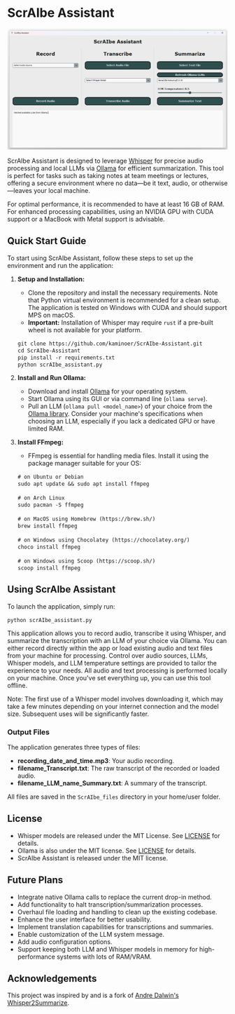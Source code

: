# ScrAIbe Assistant
![Cover Photo](/misc/cover.png)

ScrAIbe Assistant is designed to leverage [Whisper](https://github.com/openai/whisper) for precise audio processing and local LLMs via [Ollama](https://ollama.com/) for efficient summarization. This tool is perfect for tasks such as taking notes at team meetings or lectures, offering a secure environment where no data—be it text, audio, or otherwise—leaves your local machine.

For optimal performance, it is recommended to have at least 16 GB of RAM. For enhanced processing capabilities, using an NVIDIA GPU with CUDA support or a MacBook with Metal support is advisable.

## Quick Start Guide

To start using ScrAIbe Assistant, follow these steps to set up the environment and run the application:

1. **Setup and Installation:**
   - Clone the repository and install the necessary requirements. Note that Python virtual environment is recommended for a clean setup. The application is tested on Windows with CUDA and should support MPS on macOS.
   - **Important:** Installation of Whisper may require `rust` if a pre-built wheel is not available for your platform.
   
   ```shell
   git clone https://github.com/kaminoer/ScrAIbe-Assistant.git
   cd ScrAIbe-Assistant
   pip install -r requirements.txt
   python scrAIbe_assistant.py
   ```

2. **Install and Run Ollama:**
   - Download and install [Ollama](https://ollama.com/download) for your operating system.
   - Start Ollama using its GUI or via command line (`ollama serve`).
   - Pull an LLM (`ollama pull <model_name>`) of your choice from the [Ollama library](https://ollama.com/library). Consider your machine's specifications when choosing an LLM, especially if you lack a dedicated GPU or have limited RAM.

3. **Install FFmpeg:**
   - FFmpeg is essential for handling media files. Install it using the package manager suitable for your OS:

   ```shell
   # on Ubuntu or Debian
   sudo apt update && sudo apt install ffmpeg

   # on Arch Linux
   sudo pacman -S ffmpeg

   # on MacOS using Homebrew (https://brew.sh/)
   brew install ffmpeg

   # on Windows using Chocolatey (https://chocolatey.org/)
   choco install ffmpeg

   # on Windows using Scoop (https://scoop.sh/)
   scoop install ffmpeg
   ```

## Using ScrAIbe Assistant

To launch the application, simply run:

```shell
python scrAIbe_assistant.py
```

This application allows you to record audio, transcribe it using Whisper, and summarize the transcription with an LLM of your choice via Ollama. You can either record directly within the app or load existing audio and text files from your machine for processing. Control over audio sources, LLMs, Whisper models, and LLM temperature settings are provided to tailor the experience to your needs. All audio and text processing is performed locally on your machine. Once you've set everything up, you can use this tool offline.

Note: The first use of a Whisper model involves downloading it, which may take a few minutes depending on your internet connection and the model size. Subsequent uses will be significantly faster.

### Output Files

The application generates three types of files:
- **recording_date_and_time.mp3**: Your audio recording.
- **filename_Transcript.txt**: The raw transcript of the recorded or loaded audio.
- **filename_LLM_name_Summary.txt**: A summary of the transcript. 

All files are saved in the `ScrAIbe_files` directory in your home/user folder.

## License

- Whisper models are released under the MIT License. See [LICENSE](https://github.com/openai/whisper/blob/main/LICENSE) for details.
- Ollama is also under the MIT license. See [LICENSE](https://github.com/ollama/ollama/blob/main/LICENSE) for details.
- ScrAIbe Assistant is released under the MIT license.

## Future Plans

- Integrate native Ollama calls to replace the current drop-in method.
- Add functionality to halt transcription/summarization processes.
- Overhaul file loading and handling to clean up the existing codebase.
- Enhance the user interface for better usability.
- Implement translation capabilities for transcriptions and summaries.
- Enable customization of the LLM system message.
- Add audio configuration options.
- Support keeping both LLM and Whisper models in memory for high-performance systems with lots of RAM/VRAM.

## Acknowledgements

This project was inspired by and is a fork of [Andre Dalwin's](https://github.com/AndreDalwin) [Whisper2Summarize](https://github.com/AndreDalwin/Whisper2Summarize).